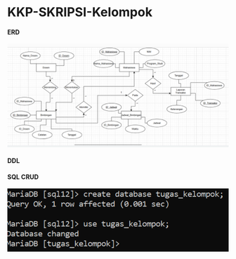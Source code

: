# KKP-SKRIPSI-Kelompok

#### ERD

![](foto_tk/gambar%20erd%20new.png)

#### DDL

#### SQL CRUD
![create](foto_tk/create%20%26%20use%20databs.png)

